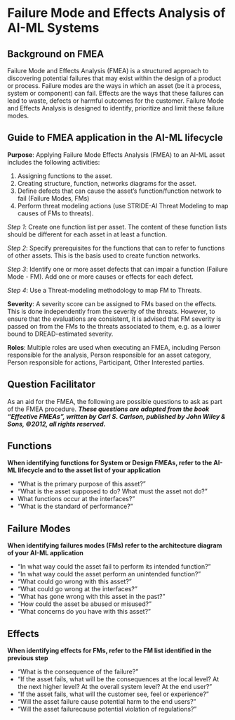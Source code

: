 # Failure Mode and Effects Analysis of AI-ML Systems

## Background on FMEA
Failure Mode and Effects Analysis (FMEA) is a structured approach to discovering potential failures that may exist within the design of a product or process. Failure modes are the ways in which an asset (be it a process, system or component) can fail. Effects are the ways that these failures can lead to waste, defects or harmful outcomes for the customer. Failure Mode and Effects Analysis is designed to identify, prioritize and limit these failure modes.

## Guide to FMEA application in the AI-ML lifecycle
**Purpose**: Applying Failure Mode Effects Analysis (FMEA) to an AI-ML asset includes the following activities:
1. Assigning functions to the asset. 
2. Creating structure, function, networks diagrams for the asset. 
3. Define defects that can cause the asset’s function/function network to fail (Failure Modes, FMs)
4. Perform threat modeling actions (use STRIDE-AI Threat Modeling to map causes of FMs to threats).


_Step 1_: Create one function list per asset. The content of these function lists should be different for each asset in at least a function.

_Step 2_: Specify prerequisites for the functions that can to refer to functions of other assets. This is the basis used to create function networks.

_Step 3_:  Identify one or more asset defects that can impair a function (Failure Mode - FM). Add one or more causes or effects for each defect.

_Step 4_:  Use a Threat-modeling methodology to map FM to Threats.

**Severity**: A severity score can be assigned to FMs based on the effects. This is done independently from the severity of the threats. However, to ensure that the evaluations are consistent, it is advised that FM severity is passed on from the FMs to the threats associated to them, e.g. as a lower bound to DREAD-estimated severity.

**Roles**: Multiple roles are used when executing an FMEA, including Person responsible for the analysis, Person responsible for an asset category, Person responsible for actions, Participant, Other Interested parties.

## Question Facilitator
As an aid for the FMEA, the following are possible questions to ask as part of the FMEA procedure. _**These questions are adapted from the book “Effective FMEAs”, written by Carl S. Carlson, published by John Wiley & Sons, ©2012, all rights reserved.**_

## Functions
**When identifying functions for System or Design FMEAs, refer to the AI-ML lifecycle and to the asset list of your application**
- “What is the primary purpose of this asset?”
- “What is the asset supposed to do? What must the asset not do?”
- What functions occur at the interfaces?” 
- “What is the standard of performance?”

## Failure Modes
**When identifying failures modes (FMs) refer to the architecture diagram of your AI-ML application**
- “In what way could the asset fail to perform its intended function?”
- “In what way could the asset perform an unintended function?”
- “What could go wrong with this asset?”
- “What could go wrong at the interfaces?”
- “What has gone wrong with this asset in the past?”
- “How could the asset be abused or misused?”
- “What concerns do you have with this asset?”

## Effects
**When identifying effects for FMs, refer to the FM list identified in the previous step**
- “What is the consequence of the failure?”
- “If the asset fails, what will be the consequences at the local level? At the next higher level? At the overall system level? At the end user?”
- “If the asset fails, what will the customer see, feel or experience?”
- “Will the asset failure cause potential harm to the end users?”
- “Will the asset  failurecause potential violation of regulations?”







